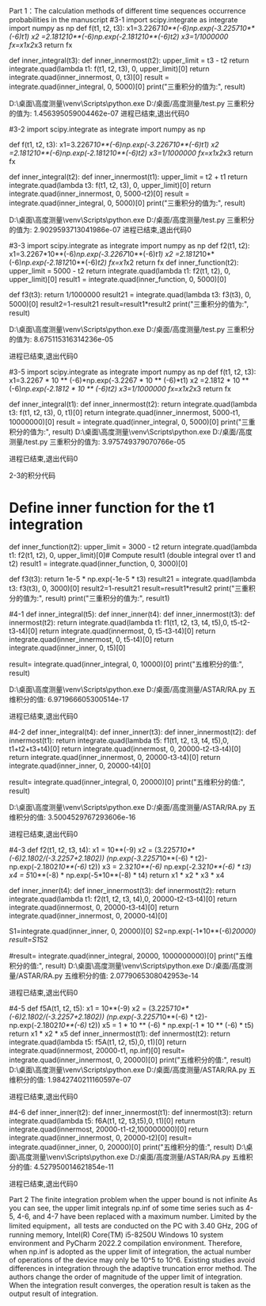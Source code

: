 Part 1：The calculation methods of different time sequences occurrence probabilities in the manuscript
#3-1
import scipy.integrate as integrate
import numpy as np
def f(t1, t2, t3):
    x1=3.2267*10**(-6)*np.exp(-3.2257*10**(-6)*t1)
    x2 =2.1812*10**(-6)*np.exp(-2.1812*10**(-6)*t2)
    x3=1/1000000
    fx=x1*x2*x3
    return fx

def inner_integral(t3):
    def inner_innermost(t2):
        upper_limit = t3 - t2
        return integrate.quad(lambda t1: f(t1, t2, t3), 0, upper_limit)[0]
    return integrate.quad(inner_innermost, 0, t3)[0]
result = integrate.quad(inner_integral, 0, 5000)[0]
print("三重积分的值为:", result)

D:\桌面\高度测量\venv\Scripts\python.exe D:/桌面/高度测量/test.py 
三重积分的值为: 1.456395059004462e-07
进程已结束,退出代码0

#3-2
import scipy.integrate as integrate
import numpy as np

def f(t1, t2, t3):
    x1=3.2267*10**(-6)*np.exp(-3.2267*10**(-6)*t1)
    x2 =2.1812*10**(-6)*np.exp(-2.1812*10**(-6)*t2)
    x3=1/1000000
    fx=x1*x2*x3
    return fx

def inner_integral(t2):
    def inner_innermost(t1):
        upper_limit = t2 + t1
        return integrate.quad(lambda t3: f(t1, t2, t3), 0, upper_limit)[0]
    return integrate.quad(inner_innermost, 0, 5000-t2)[0]
result = integrate.quad(inner_integral, 0, 5000)[0]
print("三重积分的值为:", result)

D:\桌面\高度测量\venv\Scripts\python.exe D:/桌面/高度测量/test.py 
三重积分的值为: 2.9029593713041986e-07
进程已结束,退出代码0

#3-3
import scipy.integrate as integrate
import numpy as np
def f2(t1, t2):
    x1=3.2267*10**(-6)*np.exp(-3.2267*10**(-6)*t1)
    x2 =2.1812*10**(-6)*np.exp(-2.1812*10**(-6)*t2)
    fx=x1*x2
    return fx
def inner_function(t2):
    upper_limit = 5000 - t2
    return integrate.quad(lambda t1: f2(t1, t2), 0, upper_limit)[0]
result1 = integrate.quad(inner_function, 0, 5000)[0]

def f3(t3):
    return 1/1000000
result21 = integrate.quad(lambda t3: f3(t3), 0, 5000)[0]
result2=1-result21
result=result1*result2
print("三重积分的值为:", result)

D:\桌面\高度测量\venv\Scripts\python.exe D:/桌面/高度测量/test.py 
三重积分的值为: 8.675115316314236e-05

进程已结束,退出代码0

#3-5
import scipy.integrate as integrate
import numpy as np
def f(t1, t2, t3):
    x1=3.2267 * 10 ** (-6)*np.exp(-3.2267 * 10 ** (-6)*t1)
    x2 =2.1812 * 10 ** (-6)*np.exp(-2.1812 * 10 ** (-6)*t2)
    x3=1/1000000
    fx=x1*x2*x3
    return fx

def inner_integral(t1):
    def inner_innermost(t2):
        return integrate.quad(lambda t3: f(t1, t2, t3), 0, t1)[0]
    return integrate.quad(inner_innermost, 5000-t1, 10000000)[0]
result = integrate.quad(inner_integral, 0, 5000)[0]
print("三重积分的值为:", result)
D:\桌面\高度测量\venv\Scripts\python.exe D:/桌面/高度测量/test.py 
三重积分的值为: 3.975749379070766e-05

进程已结束,退出代码0



2-3的积分代码
# Define inner function for the t1 integration
def inner_function(t2):
    upper_limit = 3000 - t2
    return integrate.quad(lambda t1: f2(t1, t2), 0, upper_limit)[0]# Compute result1 (double integral over t1 and t2)
result1 = integrate.quad(inner_function, 0, 3000)[0]

def f3(t3):
    return 1e-5 * np.exp(-1e-5 * t3)
result21 = integrate.quad(lambda t3: f3(t3), 0, 3000)[0]
result2=1-result21
result=result1*result2
print("三重积分的值为:", result)
print("三重积分的值为:", result1)

#4-1
def inner_integral(t5):
    def inner_inner(t4):
        def inner_innermost(t3):
            def innermost(t2):
                return integrate.quad(lambda t1: f1(t1, t2, t3, t4, t5),0, t5-t2-t3-t4)[0]
            return integrate.quad(innermost, 0, t5-t3-t4)[0]
        return integrate.quad(inner_innermost, 0, t5-t4)[0]
    return integrate.quad(inner_inner, 0, t5)[0]

result= integrate.quad(inner_integral, 0, 10000)[0]
print("五维积分的值:", result)

D:\桌面\高度测量\venv\Scripts\python.exe D:/桌面/高度测量/ASTAR/RA.py 
五维积分的值: 6.971966605300514e-17

进程已结束,退出代码0

#4-2
def inner_integral(t4):
    def inner_inner(t3):
        def inner_innermost(t2):
            def innermost(t1):
                return integrate.quad(lambda t5: f1(t1, t2, t3, t4, t5),0, t1+t2+t3+t4)[0]
            return integrate.quad(innermost, 0, 20000-t2-t3-t4)[0]
        return integrate.quad(inner_innermost, 0, 20000-t3-t4)[0]
    return integrate.quad(inner_inner, 0, 20000-t4)[0]

result= integrate.quad(inner_integral, 0, 20000)[0]
print("五维积分的值:", result)

D:\桌面\高度测量\venv\Scripts\python.exe D:/桌面/高度测量/ASTAR/RA.py 
五维积分的值: 3.5004529767293606e-16

进程已结束,退出代码0

#4-3
def f2(t1, t2, t3, t4):
    x1 = 10**(-9)
    x2 = (3.2257*10**(-6)*2.1802/(-3.2257+2.1802))* (np.exp(-3.2257*10**(-6) * t2)- np.exp(-2.1802*10**(-6)* t2))
    x3 = 2.32*10**(-6)* np.exp(-2.32*10**(-6)  * t3)
    x4 = 5*10**(-8) * np.exp(-5*10**(-8) * t4)
    return x1 * x2 * x3 * x4

def inner_inner(t4):
    def inner_innermost(t3):
        def innermost(t2):
            return integrate.quad(lambda t1: f2(t1, t2, t3, t4),0, 20000-t2-t3-t4)[0]
        return integrate.quad(innermost, 0, 20000-t3-t4)[0]
    return integrate.quad(inner_innermost, 0, 20000-t4)[0]

S1=integrate.quad(inner_inner, 0, 20000)[0]
S2=np.exp(-1*10**(-6)*20000)
result=S1*S2

#result= integrate.quad(inner_integral, 20000, 1000000000)[0]
print("五维积分的值:", result)
D:\桌面\高度测量\venv\Scripts\python.exe D:/桌面/高度测量/ASTAR/RA.py 
五维积分的值: 2.0779065308042953e-14

进程已结束,退出代码0

#4-5
def f5A(t1, t2, t5):
    x1 = 10**(-9)
    x2 = (3.2257*10**(-6)*2.1802/(-3.2257+2.1802))* (np.exp(-3.2257*10**(-6) * t2)- np.exp(-2.1802*10**(-6)* t2))
    x5 = 1 * 10 ** (-6) * np.exp(-1 * 10 ** (-6) * t5)
    return x1 * x2 * x5
def inner_innermost(t1):
    def innermost(t2):
        return integrate.quad(lambda t5: f5A(t1, t2, t5),0, t1)[0]
    return integrate.quad(innermost, 20000-t1, np.inf)[0]
result= integrate.quad(inner_innermost, 0, 20000)[0]
print("五维积分的值:", result)
D:\桌面\高度测量\venv\Scripts\python.exe D:/桌面/高度测量/ASTAR/RA.py 
五维积分的值: 1.9842740211160597e-07

进程已结束,退出代码0


#4-6
def inner_inner(t2):
    def inner_innermost(t1):
        def innermost(t3):
            return integrate.quad(lambda t5: f6A(t1, t2, t3,t5),0, t1)[0]
        return integrate.quad(innermost, 20000-t1-t2,100000000)[0]
    return integrate.quad(inner_innermost, 0, 20000-t2)[0]
result= integrate.quad(inner_inner, 0, 20000)[0]
print("五维积分的值:", result)
D:\桌面\高度测量\venv\Scripts\python.exe D:/桌面/高度测量/ASTAR/RA.py 
五维积分的值: 4.527950014621854e-11

进程已结束,退出代码0

Part 2  The finite integration problem when the upper bound is not infinite
As you can see, the upper limit integrals np.inf of some time series such as 4-5, 4-6, and 4-7 have been replaced with a maximum number.
Limited by the limited equipment，all tests are conducted on the PC with 3.40 GHz, 20G of running memory, Intel(R) Core(TM) i5-8250U Windows 10 system environment and PyCharm 2022.2 compilation environment.
Therefore, when np.inf is adopted as the upper limit of integration, the actual number of operations of the device may only be 10^5 to 10^6. 
Existing studies avoid differences in integration through the adaptive truncation error method. 
The authors change the order of magnitude of the upper limit of integration. When the integration result converges, the operation result is taken as the output result of integration.
